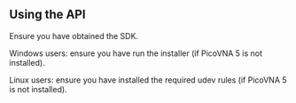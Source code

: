 ## Using the API

Ensure you have obtained the SDK.

Windows users: ensure you have run the installer (if PicoVNA 5 is not installed).

Linux users: ensure you have installed the required udev rules (if PicoVNA 5 is not installed).

